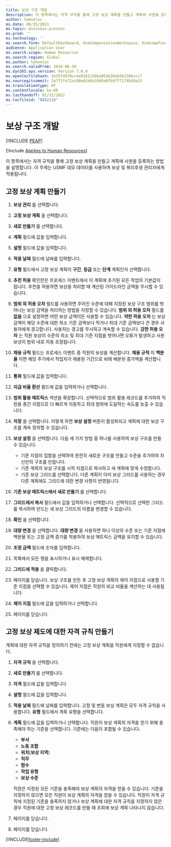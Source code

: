 ```yaml
---
title: 보상 구조 개발
description: 이 항목에서는 자격 규칙을 통해 고정 보상 계획을 만들고 계획에 사원을 등록하는 방법을 설명합니다.
author: twheeloc
ms.date: 08/25/2021
ms.topic: business-process
ms.prod: ''
ms.technology: ''
ms.search.form: DefaultDashboard, HcmCompensationWorkspace, HcmCompFixedPlansPart, HRMCompFixedPlanTable, HRMCompCreateGridDialog, HRCCompGridView, HRMCompEligibility,  HRCCompGrid
audience: Application User
ms.search.scope: Human Resources
ms.search.region: Global
ms.author: twheeloc
ms.search.validFrom: 2016-06-30
ms.dyn365.ops.version: Version 7.0.0
ms.openlocfilehash: 2e35f4978cc4e8162c56ba05de28ab5b2366ccc7
ms.sourcegitcommit: 3a7f1fe72ac08e62dda1045e0fb97f7174b69a25
ms.translationtype: HT
ms.contentlocale: ko-KR
ms.lasthandoff: 01/31/2022
ms.locfileid: "8452116"
---
```

# <a name="develop-a-compensation-structure"></a>보상 구조 개발


[!INCLUDE [PEAP](../includes/peap-1.md)]

[!include [Applies to Human Resources](../includes/applies-to-hr.md)]

이 항목에서는 자격 규칙을 통해 고정 보상 계획을 만들고 계획에 사원을 등록하는 방법을 설명합니다. 이 주제는 USMF 데모 데이터를 사용하며 보상 및 복리후생 관리자에게 적용됩니다.

## <a name="create-a-fixed-compensation-plan"></a>고정 보상 계획 만들기

1. **보상 관리** 를 선택합니다.

2. **고정 보상 계획** 을 선택합니다.

3. **새로 만들기** 를 선택합니다.

4. **계획** 필드에 값을 입력합니다.

5. **설명** 필드에 값을 입력합니다.

6. **적용 날짜** 필드에 날짜를 입력합니다.

7. **유형** 필드에서 고정 보상 계획이 **구간**, **등급** 또는 **단계** 계획인지 선택합니다.

8. **추천 허용** 확인란은 프로세스 이벤트에서 이 계획에 추가된 모든 작업의 기본값이 됩니다. 추천을 허용하면 보상을 처리할 때 계산된 가이드라인 금액을 무시할 수 있습니다.

9. **범위 외 허용 오차** 필드를 사용하면 주어진 수준에 대해 지정된 보상 구조 범위를 벗어나는 보상 금액을 처리하는 방법을 지정할 수 있습니다. **범위 외 허용 오차** 필드를 **없음** 으로 설정하면 어떤 보상 금액이든 사용할 수 있습니다. **약한 허용 오차** 는 보상 금액이 해당 수준에 대한 최소 기준 금액보다 작거나 최대 기준 금액보다 큰 경우 사용자에게 경고합니다. 사용자는 경고를 무시하고 계속할 수 있습니다. **강한 허용 오차** 는 직원 보상이 수준의 최소 및 최대 기준 지점을 벗어나면 오류가 발생하고 사원 보상이 범위 내로 자동 조정됩니다.

10. **채용 규칙** 필드는 프로세스 이벤트 중 직원의 보상을 계산합니다. **채용 규칙** 이 **백분율** 이면 해당 주기에서 작업자가 채용된 기간으로 비례 배분된 증가액을 계산합니다.

11. **통화** 필드에 값을 입력합니다.

12. **지급 비율 환산** 필드에 값을 입력하거나 선택합니다.

13. **범위 활용 매트릭스** 섹션을 확장합니다. 선택적으로 범위 활용 레코드를 추가하여 직원을 중간 지점으로 더 빠르게 이동하고 최대 범위에 도달하는 속도를 늦출 수 있습니다.

14. **저장** 을 선택합니다. 이렇게 하면 **보상 설정** 버튼이 활성화되고 계획에 대한 보상 구조를 계속 정의할 수 있습니다.

15. **보상 설정** 을 선택합니다. 다음 세 가지 방법 중 하나를 사용하여 보상 구조를 만들 수 있습니다.

    - 기준 지점의 집합을 선택하여 완전히 새로운 구조를 만들고 수준을 추가하여 자신만의 구조를 만듭니다.
    - 기존 계획의 보상 구조를 시작 지점으로 복사하고 새 계획에 맞게 수정합니다.
    - 기존 보상 그리드를 선택합니다. 다른 계획이 이미 보상 그리드를 사용하는 경우 다른 계획에도 그리드에 대한 변경 사항이 반영됩니다.

16. **기존 보상 매트릭스에서 새로 만들기** 를 선택합니다.

17. **그리드에서 복사** 필드에서 값을 입력하거나 선택합니다. 선택적으로 선택한 그리드를 복사하여 만드는 새 보상 그리드의 이름을 변경할 수 있습니다.

18. **확인** 을 선택합니다.

19. **대량 변경** 을 선택합니다. **대량 변경** 을 사용하면 하나 이상의 수준 또는 기준 지점에 백분율 또는 고정 금액 증가를 적용하여 보상 매트릭스 금액을 유지할 수 있습니다.

20. **조정 금액** 필드에 숫자를 입력합니다.

21. 목록에서 모든 행을 표시하거나 표시 해제합니다.

22. **그리드에 적용** 을 클릭합니다.

23. 페이지를 닫습니다. 보상 구조를 만든 후 고정 보상 계획의 제어 지점으로 사용할 기준 지점을 선택할 수 있습니다. 제어 지점은 직원의 비교 비율을 계산하는 데 사용됩니다.

24. **제어 지점** 필드에 값을 입력하거나 선택합니다.

25. 페이지를 닫습니다.

## <a name="create-an-eligibility-rule-for-the-fixed-compensation-plan"></a>고정 보상 제도에 대한 자격 규칙 만들기

계획에 대한 자격 규칙을 정의하기 전에는 고정 보상 계획을 직원에게 지정할 수 없습니다.  

1. **자격 규칙** 을 선택합니다.

2. **새로 만들기** 를 선택합니다.

3. **자격** 필드에 값을 입력합니다.

4. **설명** 필드에 값을 입력합니다.

5. **적용 날짜** 필드에 날짜를 입력합니다. 고정 및 변동 보상 계획은 모두 자격 규칙을 사용합니다. **유형** 필드에서 계획 유형을 선택합니다.

6. **계획** 필드에 값을 입력하거나 선택합니다. 직원이 보상 계획의 자격을 얻기 위해 충족해야 하는 기준을 선택합니다. 기준에는 다음이 포함될 수 있습니다.

    - **부서**
    - **노동 조합**
    - **위치**(**보상 지역**)
    - **직무**
    - **함수**
    - **작업 유형**
    - **보상 수준**
    
    직원은 지정된 모든 기준을 충족해야 보상 계획의 자격을 얻을 수 있습니다. 기준을 지정하지 않으면 모든 직원이 보상 계획의 자격을 얻을 수 있습니다. 직원이 자격 규칙에 지정된 기준을 충족하지 않거나 보상 계획에 대한 자격 규칙을 지정하지 않은 경우 직원에 대한 고정 보상 레코드를 만들 때 조회에 보상 계획 나타나지 않습니다.

7. 페이지를 닫습니다.

8. 페이지를 닫습니다.



[!INCLUDE[footer-include](../includes/footer-banner.md)]
